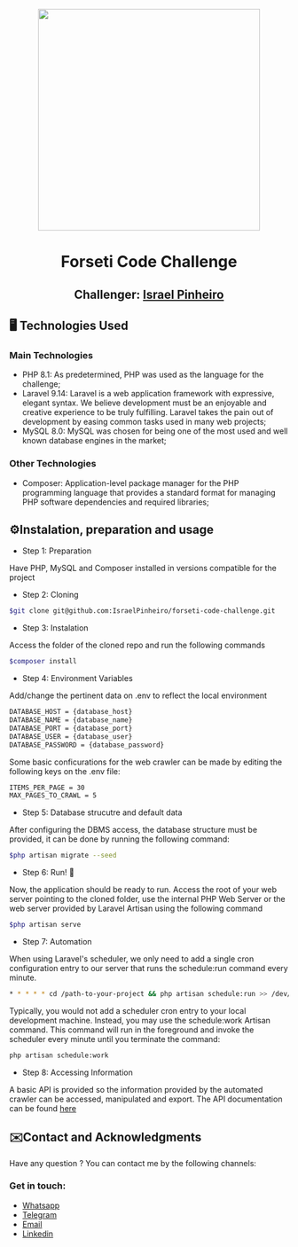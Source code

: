 <p align="center"><a href="https://laravel.com" target="_blank"><img src="https://www.forseti.com.br/wp-content/uploads/2022/05/Logo-Forseti-Soluções-Todo-Branco.png" width="400"></a></p>

<h1 align="center">Forseti Code Challenge</h1>
<h2 align="center">Challenger: <a href="https://github.com/IsraelPinheiro">Israel Pinheiro</a></h1>

## :desktop_computer: Technologies Used

### Main Technologies

- PHP 8.1: As predetermined, PHP was used as the language for the challenge;
- Laravel 9.14: Laravel is a web application framework with expressive, elegant syntax. We believe development must be an enjoyable and creative experience to be truly fulfilling. Laravel takes the pain out of development by easing common tasks used in many web projects;
- MySQL 8.0: MySQL was chosen for being one of the most used and well known database engines in the market;

### Other Technologies
- Composer: Application-level package manager for the PHP programming language that provides a standard format for managing PHP software dependencies and required libraries;


## :gear:Instalation, preparation and usage

- Step 1: Preparation

Have PHP, MySQL and Composer installed in versions compatible for the project

- Step 2: Cloning

```bash
$git clone git@github.com:IsraelPinheiro/forseti-code-challenge.git
```

- Step 3: Instalation

Access the folder of the cloned repo and run the following commands

```bash
$composer install
```

- Step 4: Environment Variables

Add/change the pertinent data on .env to reflect the local environment

```bash
DATABASE_HOST = {database_host}
DATABASE_NAME = {database_name}
DATABASE_PORT = {database_port}
DATABASE_USER = {database_user}
DATABASE_PASSWORD = {database_password}
```

Some basic conficurations for the web crawler can be made by editing the following keys on the .env file:

```bash
ITEMS_PER_PAGE = 30
MAX_PAGES_TO_CRAWL = 5
```

- Step 5: Database strucutre and default data

After configuring the DBMS access, the database structure must be provided, it can be done by running the following command:

```bash
$php artisan migrate --seed
```

- Step 6: Run! :runner:

Now, the application should be ready to run.
Access the root of your web server pointing to the cloned folder, use the internal PHP Web Server or the web server provided by Laravel Artisan using the following command

```bash
$php artisan serve
```

- Step 7: Automation

When using Laravel's scheduler, we only need to add a single cron configuration entry to our server that runs the schedule:run command every minute. 

```bash
* * * * * cd /path-to-your-project && php artisan schedule:run >> /dev/null 2>&1
```

Typically, you would not add a scheduler cron entry to your local development machine. Instead, you may use the schedule:work Artisan command. This command will run in the foreground and invoke the scheduler every minute until you terminate the command:

```bash
php artisan schedule:work
```

- Step 8: Accessing Information

A basic API is provided so the information provided by the automated crawler can be accessed, manipulated and export. The API documentation can be found <a href='https://documenter.getpostman.com/view/3768689/Uz5CLxVx'>here</a>

## :envelope:Contact and Acknowledgments 

Have any question ?
You can contact me by the following channels:

<h3 style="text-align:left">Get in touch:</h3>

* <a href="https://api.whatsapp.com/send?phone=5585991520250">Whatsapp</a>
* <a href="https://t.me/israelrpinheiro">Telegram</a>
* <a href="mailto:israel.pinheiro@live.com">Email</a>
* <a href="https://www.linkedin.com/in/israelpinheiro">Linkedin</a>